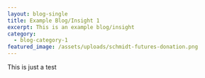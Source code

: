 ```yaml
---
layout: blog-single
title: Example Blog/Insight 1
excerpt: This is an example blog/insight
category:
  - blog-category-1
featured_image: /assets/uploads/schmidt-futures-donation.png
---
```

This is just a test